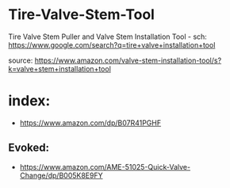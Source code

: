 # Tire-Valve-Stem-Tool
Tire Valve Stem Puller and Valve Stem Installation Tool - sch: https://www.google.com/search?q=tire+valve+installation+tool

source: https://www.amazon.com/valve-stem-installation-tool/s?k=valve+stem+installation+tool

# index:
- https://www.amazon.com/dp/B07R41PGHF

## Evoked:
- https://www.amazon.com/AME-51025-Quick-Valve-Change/dp/B005K8E9FY
